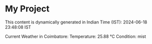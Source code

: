 # My Project

This content is dynamically generated in Indian Time (IST): 2024-06-18 23:48:08 IST


Current Weather in Coimbatore:
Temperature: 25.88 °C
Condition: mist

